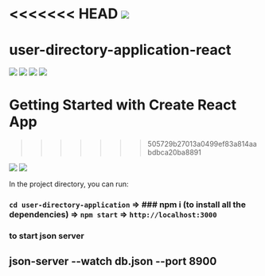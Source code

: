 <<<<<<< HEAD
<img src = "https://i.ibb.co/DKMZryD/Screenshot-124.png">
=======
# user-directory-application-react

<img src="https://i.ibb.co/ccvBXs9/Screenshot-658.png">
<img src="https://i.ibb.co/sFvMvpB/Screenshot-660.png">
<img src="https://i.ibb.co/SKSdMTQ/Screenshot-662.png">
<img src="https://i.ibb.co/wMVYx0J/Screenshot-659.png">






# Getting Started with Create React App
>>>>>>> 505729b27013a0499ef83a814aabdbca20ba8891

<img src = "https://i.ibb.co/Kj5Pfhp/Screenshot-125.png">

<img src = "https://i.ibb.co/k11xP2R/Screenshot-126.png">

In the project directory, you can run:


### `cd user-directory-application` => ### npm i (to install all the dependencies) => `npm start` => `http://localhost:3000`

### to start json server
## json-server --watch db.json --port 8900

